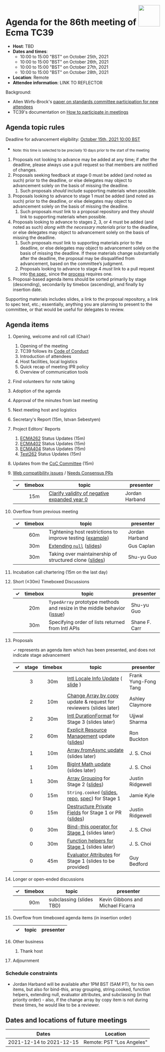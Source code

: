 
<img src="../images/Ecma_RVB-003.jpg" align="right" height="70" alt="" />

# Agenda for the 86th meeting of Ecma TC39

- **Host**: TBD
- **Dates and times**:
  - 10:00 to 15:00 "BST" on October 25th, 2021
  - 10:00 to 15:00 "BST" on October 26th, 2021
  - 10:00 to 15:00 "BST" on October 27th, 2021
  - 10:00 to 15:00 "BST" on October 28th, 2021
- **Location**: Remote
- **Attendee information**: LINK TO REFLECTOR

Background:
- Allen Wirfs-Brock's [paper on standards committee participation for new attendees](http://wirfs-brock.com/allen/files/papers/standpats-asianplop2016.pdf)
- TC39's documentation on [How to participate in meetings](https://github.com/tc39/how-we-work/blob/master/how-to-participate-in-meetings.md)

## Agenda topic rules

Deadline for advancement eligibility: [October 15th, 2021 10:00 BST](https://www.timeanddate.com/countdown/generic?p0=1440&iso=20211015T09&msg=TC39%20Submission%20deadline)
  - <sub>Note: this time is selected to be precisely 10 days prior to the start of the meeting</sub>

1. Proposals not looking to advance may be added at any time; if after the deadline, please always use a pull request so that members are notified of changes.
1. Proposals seeking feedback at stage 0 must be added (and noted as such) prior to the deadline, or else delegates may object to advancement solely on the basis of missing the deadline.
    1. Such proposals *should* include supporting materials when possible.
1. Proposals looking to advance to stage 1 must be added (and noted as such) prior to the deadline, or else delegates may object to advancement solely on the basis of missing the deadline.
    1. Such proposals *must* link to a proposal repository and they *should* link to supporting materials when possible.
1. Proposals looking to advance to stages 2, 3, or 4 must be added (and noted as such) *along with the necessary materials* prior to the deadline, or else delegates may object to advancement solely on the basis of missing the deadline.
    1. Such proposals *must* link to supporting materials prior to the deadline, or else delegates may object to advancement solely on the basis of missing the deadline. If these materials change substantially after the deadline, the proposal may be disqualified from advancement, based on the committee’s judgment.
    1. Proposals looking to advance to stage 4 *must* link to a pull request into [the spec](https://github.com/tc39/ecma262), since the [process](https://tc39.github.io/process-document/) requires one.
1. Proposal-based agenda items should be sorted primarily by stage (descending), secondarily by timebox (ascending), and finally by insertion date.

Supporting materials includes slides, a link to the proposal repository, a link to spec text, etc.; essentially, anything you are planning to present to the committee, or that would be useful for delegates to review.

## Agenda items

1. Opening, welcome and roll call (Chair)
    1. Opening of the meeting
    1. TC39 follows its [Code of Conduct](https://tc39.github.io/code-of-conduct/)
    1. Introduction of attendees
    1. Host facilities, local logistics
    1. Quick recap of meeting IPR policy
    1. Overview of communication tools
1. Find volunteers for note taking
1. Adoption of the agenda
1. Approval of the minutes from last meeting
1. Next meeting host and logistics
1. Secretary's Report (15m, Istvan Sebestyen)
1. Project Editors’ Reports
    1. [ECMA262](https://github.com/tc39/ecma262) Status Updates (15m)
    1. [ECMA402](https://github.com/tc39/ecma402) Status Updates (15m)
    1. [ECMA404](https://www.ecma-international.org/publications/standards/Ecma-404.htm) Status Updates (15m)
    1. [Test262](https://github.com/tc39/test262) Status Updates (15m)
1. Updates from the [CoC Committee](https://tc39.es/code-of-conduct/#code-of-conduct-committee) (15m)
1. [Web compatibility issues](https://github.com/tc39/ecma262/issues?utf8=✓&q=is%3Aopen+label%3A%22web+reality%22+is%3Aissue) / [Needs Consensus PRs](https://github.com/tc39/ecma262/pulls?q=is%3Apr+is%3Aopen+label%3A%22needs+consensus%22)

    | ✓ | timebox | topic | presenter |
    |:-:|:-------:|-------|-----------|
    |   | 15m     | [Clarify validity of negative expanded year 0](https://github.com/tc39/ecma262/pull/2550) | Jordan Harband |

1. Overflow from previous meeting

    | ✓ | timebox | topic | presenter |
    |:-:|:-------:|-------|-----------|
    |   | 60m     | Tightening host restrictions to improve testing ([example](https://github.com/tc39/test262/pull/3054#issuecomment-882741949)) | Jordan Harband |
    |   | 30m     | [Extending `null`](https://github.com/tc39/ecma262/pull/1321) ([slides](https://docs.google.com/presentation/d/1WPB6bPIoCYnD1YPlhcvcuxiGev8aMLCq-bLN2qWadFk/edit?usp=sharing)) | Gus Caplan |
    |   | 30m     | Taking over maintainership of structured clone ([slides](https://docs.google.com/presentation/d/14PNcWgkd3Ik61b0Fv9qFISfjUfGz4ZThCkyC-XTTC_8/edit?usp=sharing)) | Shu-yu Guo |

1. Incubation call chartering (15m on the last day)

1. Short (&le;30m) Timeboxed Discussions

    | ✓ | timebox | topic | presenter |
    |:-:|:-------:|-------|-----------|
    |   | 20m | `TypedArray` prototype methods and resize in the middle behavior ([issue](https://github.com/tc39/proposal-resizablearraybuffer/pull/75)) | Shu-yu Guo |
    |   | 30m | Specifying order of lists returned from Intl APIs | Shane F. Carr |

1. Proposals

    ✓ represents an agenda item which has been presented, and does not indicate stage advancement

    | ✓ | stage | timebox | topic | presenter |
    |:-:|:-----:|:-------:|-------|-----------|
    |   | 3   | 30m | [Intl Locale Info Update](https://github.com/tc39/proposal-intl-locale-info) ( [slide](https://docs.google.com/presentation/d/1-Jhck0M2zhkiWsSxTX_bTik7e5072Xw87f_KOVSbfs0/edit#slide=id.gebadbe15e5_0_53) )   | Frank Yung-Fong Tang |
    |   | 2   | 10m | [Change Array by copy](https://github.com/tc39/proposal-change-array-by-copy) update & request for reviewers (slides later) | Ashley Claymore |
    |   | 2   | 30m | [Intl DurationFormat](https://github.com/tc39/proposal-intl-duration-format) for Stage 3 (slides later) | Ujjwal Sharma |
    |   | 2   | 60m | [Explicit Resource Management](https://github.com/tc39/proposal-explicit-resource-management) update ([slides](https://1drv.ms/p/s!AjgWTO11Fk-Tkfl3NHqg7QcpUoJcnQ?e=E2FsjF)) | Ron Buckton |
    |   | 1   | 10m | [Array.fromAsync update](https://github.com/js-choi/proposal-array-from-async) (slides later) | J. S. Choi |
    |   | 1   | 10m | [BigInt Math update](https://github.com/tc39/proposal-bigint-math) (slides later) | J. S. Choi |
    |   | 1   | 30m | [Array Grouping](https://github.com/tc39/proposal-array-grouping) for Stage 2 ([slides](https://docs.google.com/presentation/d/1fP2D8hAnUJBLI4gr7YxfYS_I8vTSuugbhN2K_0YmJow/edit#slide=id.gc6f73a04f_0_0)) | Justin Ridgewell |
    |   | 0   | 15m | `String.cooked` ([slides](https://docs.google.com/presentation/d/1Au8FP1xTuXb52d6kG1fxX5Cxl3J-02h3FAaq8tMEtn8/edit?usp=sharing), [repo](https://github.com/bathos/proposal-string-cooked), [spec](https://bathos.github.io/proposal-string-cooked/)) for Stage 1 | Jamie Kyle |
    |   | 0   | 15m | [Destructure Private Fields](https://github.com/jridgewell/proposal-destructuring-private) for Stage 1 or PR ([slides](https://docs.google.com/presentation/d/1DyQtp2Zm7Wp8VgQ1NraHtX1b4yaPPVXy4Rfy8Bqp6XU/edit#slide=id.gf8bf874a91_0_68)) | Justin Ridgewell |
    |   | 0   | 30m | [Bind-this operator for Stage 1](https://github.com/js-choi/proposal-bind-this) (slides later) | J. S. Choi |
    |   | 0   | 30m | [Function helpers for Stage 1](https://github.com/js-choi/proposal-function-helpers) (slides later) | J. S. Choi |
    |   | 0   | 45m | [Evaluator Attributes](https://github.com/lucacasonato/proposal-evaluator-attributes) for Stage 1 (slides to be provided) | Guy Bedford |

1. Longer or open-ended discussions

    | ✓ | timebox | topic | presenter |
    |:-:|:-------:|-------|-----------|
    |   | 90m | subclassing (slides TBD) | Kevin Gibbons and Michael Ficarra |

1. Overflow from timeboxed agenda items (in insertion order)

    | ✓ | topic | presenter |
    |:-:|-------|-----------|

1. Other business
    1. Thank host
1. Adjournment

### Schedule constraints

<!-- Be specific! Provide a full name, date and time range that they will or will not be available, and which sessions they are trying to prioritize. Satisfaction not guaranteed, but more information is useful. Conflicting constraints honored on a first-come, first served basis. -->
 - Jordan Harband will be available after 1PM BST (5AM PT), for his own items, but also for bind-this, array grouping, string.cooked, function helpers, extending null, evaluator attributes, and subclassing (in that priority order) - also, if the change array by copy item is not during these times, he would like to be a reviewer.

## Dates and locations of future meetings

| Dates                    | Location                       |
|--------------------------|--------------------------------|
| 2021-12-14 to 2021-12-15 | Remote: PST "Los Angeles"      |
